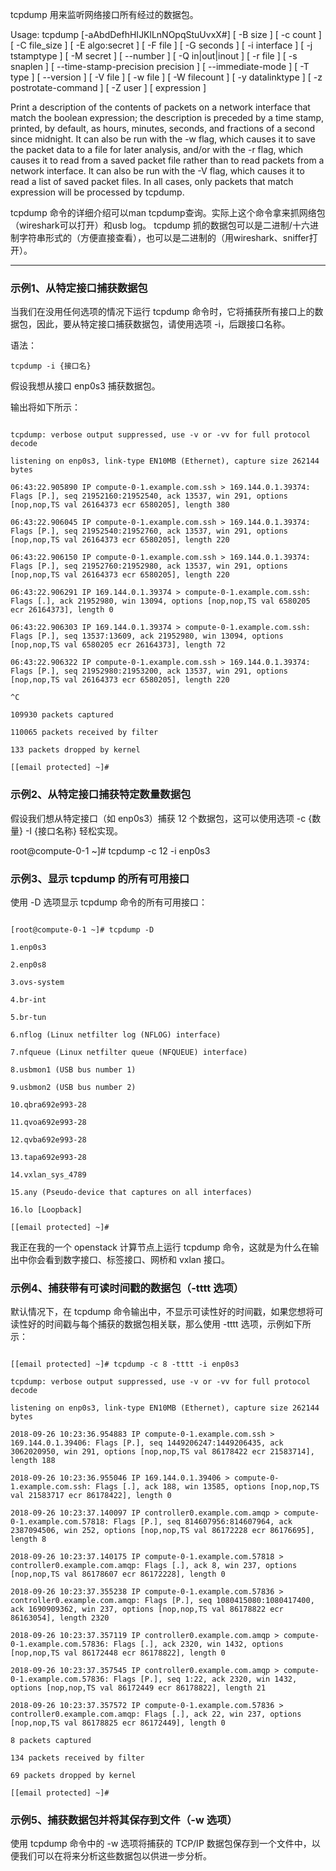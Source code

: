 tcpdump 用来监听网络接口所有经过的数据包。

Usage: tcpdump [-aAbdDefhHIJKlLnNOpqStuUvxX#] [ -B size ] [ -c count ]
                [ -C file_size ] [ -E algo:secret ] [ -F file ] [ -G seconds ]
                [ -i interface ] [ -j tstamptype ] [ -M secret ] [ --number ]
                [ -Q in|out|inout ]
                [ -r file ] [ -s snaplen ] [ --time-stamp-precision precision ]
                [ --immediate-mode ] [ -T type ] [ --version ] [ -V file ]
                [ -w file ] [ -W filecount ] [ -y datalinktype ] [ -z postrotate-command ]
                [ -Z user ] [ expression ]

Print a description of the contents of packets on a network interface that match the boolean expression; the description is preceded by a time stamp, printed, by default, as hours, minutes, seconds, and fractions of a second since midnight.  It can also  be  run with  the  -w flag, which causes it to save the packet data to a file for later analysis, and/or with the -r flag, which causes it to read from a saved packet file rather than to read packets from a network interface.  It can also be run with the -V flag, which  causes  it  to read a list of saved packet files. In all cases, only packets that match expression will be processed by tcpdump.


tcpdump 命令的详细介绍可以man  tcpdump查询。实际上这个命令拿来抓网络包（wireshark可以打开）和usb log。
tcpdump 抓的数据包可以是二进制/十六进制字符串形式的（方便直接查看），也可以是二进制的（用wireshark、sniffer打开）。

---

### 示例1、从特定接口捕获数据包

当我们在没用任何选项的情况下运行 tcpdump 命令时，它将捕获所有接口上的数据包，因此，要从特定接口捕获数据包，请使用选项 -i，后跟接口名称。

语法：

	tcpdump -i {接口名}

假设我想从接口 enp0s3 捕获数据包。

输出将如下所示：

```

tcpdump: verbose output suppressed, use -v or -vv for full protocol decode

listening on enp0s3, link-type EN10MB (Ethernet), capture size 262144 bytes

06:43:22.905890 IP compute-0-1.example.com.ssh > 169.144.0.1.39374: Flags [P.], seq 21952160:21952540, ack 13537, win 291, options [nop,nop,TS val 26164373 ecr 6580205], length 380

06:43:22.906045 IP compute-0-1.example.com.ssh > 169.144.0.1.39374: Flags [P.], seq 21952540:21952760, ack 13537, win 291, options [nop,nop,TS val 26164373 ecr 6580205], length 220

06:43:22.906150 IP compute-0-1.example.com.ssh > 169.144.0.1.39374: Flags [P.], seq 21952760:21952980, ack 13537, win 291, options [nop,nop,TS val 26164373 ecr 6580205], length 220

06:43:22.906291 IP 169.144.0.1.39374 > compute-0-1.example.com.ssh: Flags [.], ack 21952980, win 13094, options [nop,nop,TS val 6580205 ecr 26164373], length 0

06:43:22.906303 IP 169.144.0.1.39374 > compute-0-1.example.com.ssh: Flags [P.], seq 13537:13609, ack 21952980, win 13094, options [nop,nop,TS val 6580205 ecr 26164373], length 72

06:43:22.906322 IP compute-0-1.example.com.ssh > 169.144.0.1.39374: Flags [P.], seq 21952980:21953200, ack 13537, win 291, options [nop,nop,TS val 26164373 ecr 6580205], length 220

^C

109930 packets captured

110065 packets received by filter

133 packets dropped by kernel

[[email protected] ~]#

```

### 示例2、从特定接口捕获特定数量数据包

假设我们想从特定接口（如 enp0s3）捕获 12 个数据包，这可以使用选项 -c {数量} -I {接口名称} 轻松实现。

root@compute-0-1 ~]# tcpdump -c 12 -i enp0s3

### 示例3、显示 tcpdump 的所有可用接口

使用 -D 选项显示 tcpdump 命令的所有可用接口：


```

[root@compute-0-1 ~]# tcpdump -D

1.enp0s3

2.enp0s8

3.ovs-system

4.br-int

5.br-tun

6.nflog (Linux netfilter log (NFLOG) interface)

7.nfqueue (Linux netfilter queue (NFQUEUE) interface)

8.usbmon1 (USB bus number 1)

9.usbmon2 (USB bus number 2)

10.qbra692e993-28

11.qvoa692e993-28

12.qvba692e993-28

13.tapa692e993-28

14.vxlan_sys_4789

15.any (Pseudo-device that captures on all interfaces)

16.lo [Loopback]

[[email protected] ~]#

```


我正在我的一个 openstack 计算节点上运行 tcpdump 命令，这就是为什么在输出中你会看到数字接口、标签接口、网桥和 vxlan 接口。



### 示例4、捕获带有可读时间戳的数据包（-tttt 选项）

 默认情况下，在 tcpdump 命令输出中，不显示可读性好的时间戳，如果您想将可读性好的时间戳与每个捕获的数据包相关联，那么使用 -tttt 选项，示例如下所示：

```

[[email protected] ~]# tcpdump -c 8 -tttt -i enp0s3

tcpdump: verbose output suppressed, use -v or -vv for full protocol decode

listening on enp0s3, link-type EN10MB (Ethernet), capture size 262144 bytes

2018-09-26 10:23:36.954883 IP compute-0-1.example.com.ssh > 169.144.0.1.39406: Flags [P.], seq 1449206247:1449206435, ack 3062020950, win 291, options [nop,nop,TS val 86178422 ecr 21583714], length 188

2018-09-26 10:23:36.955046 IP 169.144.0.1.39406 > compute-0-1.example.com.ssh: Flags [.], ack 188, win 13585, options [nop,nop,TS val 21583717 ecr 86178422], length 0

2018-09-26 10:23:37.140097 IP controller0.example.com.amqp > compute-0-1.example.com.57818: Flags [P.], seq 814607956:814607964, ack 2387094506, win 252, options [nop,nop,TS val 86172228 ecr 86176695], length 8

2018-09-26 10:23:37.140175 IP compute-0-1.example.com.57818 > controller0.example.com.amqp: Flags [.], ack 8, win 237, options [nop,nop,TS val 86178607 ecr 86172228], length 0

2018-09-26 10:23:37.355238 IP compute-0-1.example.com.57836 > controller0.example.com.amqp: Flags [P.], seq 1080415080:1080417400, ack 1690909362, win 237, options [nop,nop,TS val 86178822 ecr 86163054], length 2320

2018-09-26 10:23:37.357119 IP controller0.example.com.amqp > compute-0-1.example.com.57836: Flags [.], ack 2320, win 1432, options [nop,nop,TS val 86172448 ecr 86178822], length 0

2018-09-26 10:23:37.357545 IP controller0.example.com.amqp > compute-0-1.example.com.57836: Flags [P.], seq 1:22, ack 2320, win 1432, options [nop,nop,TS val 86172449 ecr 86178822], length 21

2018-09-26 10:23:37.357572 IP compute-0-1.example.com.57836 > controller0.example.com.amqp: Flags [.], ack 22, win 237, options [nop,nop,TS val 86178825 ecr 86172449], length 0

8 packets captured

134 packets received by filter

69 packets dropped by kernel

[[email protected] ~]#

```

### 示例5、捕获数据包并将其保存到文件（-w 选项）

使用 tcpdump 命令中的 -w 选项将捕获的 TCP/IP 数据包保存到一个文件中，以便我们可以在将来分析这些数据包以供进一步分析。
